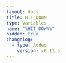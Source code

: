 ```yaml
---
layout: docs
title: HIT_DOWN
type: Variables
name: "%HIT_DOWN%"
hidden: true
changelog:
  - type: Added
    version: v0.11.3
---
```

